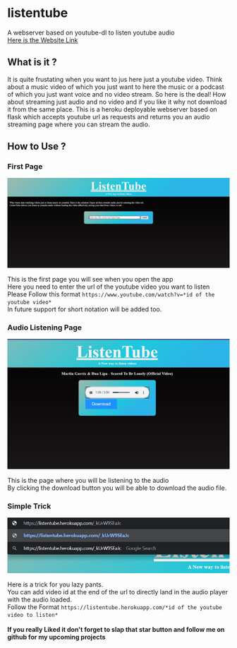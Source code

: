 # listentube
A webserver based on youtube-dl to listen youtube audio
<br>
[Here is the Website Link](https://listentube.herokuapp.com/)

## What is it ?
It is quite frustating when you want to jus here just a youtube video. Think about a music video of which you just want to here the music or a podcast of which you just want voice and no video stream. So here is the deal! How about streaming just audio and no video and if you like it why not download it from the same place. This is a heroku deployable webserver based on flask which accepts youtube url as requests and returns you an audio streaming page where you can stream the audio.

## How to Use ?

### First Page

![Image showing the Index Page](https://github.com/MartyMiniac/listentube/blob/master/images/index_page.JPG "Index Page")

This is the first page you will see when you open the app
<br>
Here you need to enter the url of the youtube video you want to listen
<br>
Please Follow this format `https://www.youtube.com/watch?v=*id of the youtube video*`
<br>
In future support for short notation will be added too.

### Audio Listening Page

![Image showing the Audio Listening Page](https://github.com/MartyMiniac/listentube/blob/master/images/listen_page.JPG "Audio Listening Page")

This is the page where you will be listening to the audio
<br>
By clicking the download button you will be able to download the audio file.

### Simple Trick

![Image showing the Audio Listening Page](https://github.com/MartyMiniac/listentube/blob/master/images/api.JPG "Audio Listening Page")

Here is a trick for you lazy pants.
<br>
You can add video id at the end of the url to directly land in the audio player with the audio loaded.
<br>
Follow the Format `https://listentube.herokuapp.com/*id of the youtube video to listen*`
<br>
<br>
**If you really Liked it don't forget to slap that star button and follow me on github for my upcoming projects**
